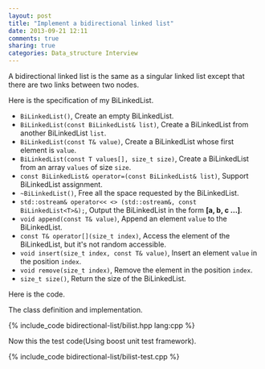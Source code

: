 ```yaml
---
layout: post
title: "Implement a bidirectional linked list"
date: 2013-09-21 12:11
comments: true
sharing: true
categories: Data_structure Interview
---
```


A bidirectional linked list is the same as a singular linked list except that
there are two links between two nodes.

Here is the specification of my BiLinkedList.

* ``BiLinkedList()``, Create an empty BiLinkedList.
* ``BiLinkedList(const BiLinkedList& list)``, Create a BiLinkedList from another
BiLinkedList ``list``.
* ``BiLinkedList(const T& value)``, Create a BiLinkedList whose first element
is ``value``.
* ``BiLinkedList(const T values[], size_t size)``, Create a BiLinkedList from
an array ``values`` of size ``size``.
* ``const BiLinkedList& operator=(const BiLinkedList& list)``, Support
BiLinkedList assignment.
* ``~BiLinkedList()``, Free all the space requested by the BiLinkedList.
* ``std::ostream& operator<< <> (std::ostream&, const BiLinkedList<T>&);``,
Output the BiLinkedList in the form **[a, b, c ...]**.
* ``void append(const T& value)``, Append an element ``value`` to the
BiLinkedList.
* ``const T& operator[](size_t index)``, Access the element of the BiLinkedList,
but it's not random accessible.
* ``void insert(size_t index, const T& value)``, Insert an element ``value``
in the position ``index``.
* ``void remove(size_t index)``, Remove the element in the position ``index``.
* ``size_t size()``, Return the size of the BiLinkedList.

Here is the code.

The class definition and implementation.

{% include_code bidirectional-list/bilist.hpp lang:cpp %}

Now this the test code(Using boost unit test framework).

{% include_code bidirectional-list/bilist-test.cpp %}
